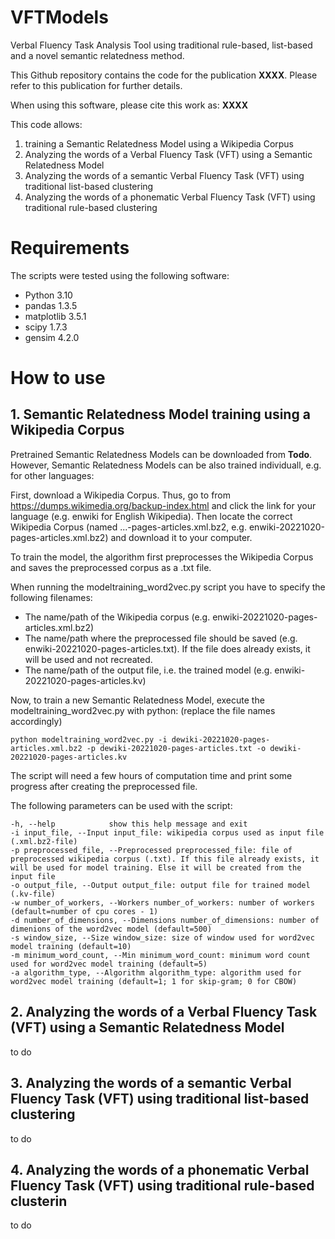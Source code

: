 # VFTModels

Verbal Fluency Task Analysis Tool using traditional rule-based, list-based and a novel semantic relatedness method.

This Github repository contains the code for the publication **XXXX**. Please refer to this publication for further details.

When using this software, please cite this work as: **XXXX**

This code allows:
1. training a Semantic Relatedness Model using a Wikipedia Corpus
2. Analyzing the words of a Verbal Fluency Task (VFT) using a Semantic Relatedness Model
3. Analyzing the words of a semantic Verbal Fluency Task (VFT) using traditional list-based clustering
4. Analyzing the words of a phonematic Verbal Fluency Task (VFT) using traditional rule-based clustering

# Requirements

The scripts were tested using the following software:

* Python 3.10
* pandas 1.3.5
* matplotlib 3.5.1
* scipy 1.7.3
* gensim 4.2.0

# How to use

## 1. Semantic Relatedness Model training using a Wikipedia Corpus

Pretrained Semantic Relatedness Models can be downloaded from **Todo**.
However, Semantic Relatedness Models can be also trained individuall, e.g. for other languages:

First, download a Wikipedia Corpus. Thus, go to from https://dumps.wikimedia.org/backup-index.html and click the link for your language (e.g. enwiki for English Wikipedia). Then locate the correct Wikipedia Corpus (named ...-pages-articles.xml.bz2, e.g. enwiki-20221020-pages-articles.xml.bz2) and download it to your computer.

To train the model, the algorithm first preprocesses the Wikipedia Corpus and saves the preprocessed corpus as a .txt file. 

When running the modeltraining_word2vec.py script you have to specify the following filenames:
* The name/path of the Wikipedia corpus (e.g. enwiki-20221020-pages-articles.xml.bz2)
* The name/path where the preprocessed file should be saved (e.g. enwiki-20221020-pages-articles.txt). If the file does already exists, it will be used and not recreated.
* The name/path of the output file, i.e. the trained model (e.g. enwiki-20221020-pages-articles.kv)

Now, to train a new Semantic Relatedness Model, execute the modeltraining_word2vec.py with python: (replace the file names accordingly)

    python modeltraining_word2vec.py -i dewiki-20221020-pages-articles.xml.bz2 -p dewiki-20221020-pages-articles.txt -o dewiki-20221020-pages-articles.kv
    
The script will need a few hours of computation time and print some progress after creating the preprocessed file.

The following parameters can be used with the script:

    -h, --help            show this help message and exit  
    -i input_file, --Input input_file: wikipedia corpus used as input file (.xml.bz2-file)
    -p preprocessed_file, --Preprocessed preprocessed_file: file of preprocessed wikipedia corpus (.txt). If this file already exists, it will be used for model training. Else it will be created from the input file  
    -o output_file, --Output output_file: output file for trained model (.kv-file)  
    -w number_of_workers, --Workers number_of_workers: number of workers (default=number of cpu cores - 1)  
    -d number_of_dimensions, --Dimensions number_of_dimensions: number of dimenions of the word2vec model (default=500)  
    -s window_size, --Size window_size: size of window used for word2vec model training (default=10)  
    -m minimum_word_count, --Min minimum_word_count: minimum word count used for word2vec model training (default=5)  
    -a algorithm_type, --Algorithm algorithm_type: algorithm used for word2vec model training (default=1; 1 for skip-gram; 0 for CBOW)  

## 2. Analyzing the words of a Verbal Fluency Task (VFT) using a Semantic Relatedness Model

to do

## 3. Analyzing the words of a semantic Verbal Fluency Task (VFT) using traditional list-based clustering

to do

## 4. Analyzing the words of a phonematic Verbal Fluency Task (VFT) using traditional rule-based clusterin

to do
